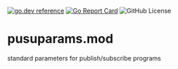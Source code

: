 <!-- Code generated by mkbadge; DO NOT EDIT. START -->
[![go.dev reference](https://img.shields.io/badge/go.dev-reference-green?logo=go)](https://pkg.go.dev/mod/github.com/nickwells/pusuparams.mod)
[![Go Report Card](https://goreportcard.com/badge/github.com/nickwells/pusuparams.mod)](https://goreportcard.com/report/github.com/nickwells/pusuparams.mod)
![GitHub License](https://img.shields.io/github/license/nickwells/pusuparams.mod)
<!-- Code generated by mkbadge; DO NOT EDIT. END -->

# pusuparams.mod
standard parameters for publish/subscribe programs
